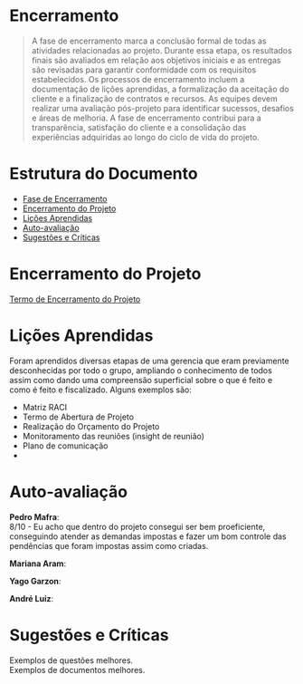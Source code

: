 # Encerramento

> A fase de encerramento marca a conclusão formal de todas as atividades relacionadas ao projeto. 
> Durante essa etapa, os resultados finais são avaliados em relação aos objetivos iniciais e as entregas são revisadas para garantir conformidade com os requisitos estabelecidos. 
> Os processos de encerramento incluem a documentação de lições aprendidas, a formalização da aceitação do cliente e a finalização de contratos e recursos. 
> As equipes devem realizar uma avaliação pós-projeto para identificar sucessos, desafios e áreas de melhoria. 
> A fase de encerramento contribui para a transparência, satisfação do cliente e a consolidação das experiências adquiridas ao longo do ciclo de vida do projeto.

# Estrutura do Documento

- [Fase de Encerramento](#encerramento)
- [Encerramento do Projeto](#encerramento-do-projeto)
- [Lições Aprendidas](#lições-aprendidas)
- [Auto-avaliação](#auto-avaliação)
- [Sugestões e Críticas](#sugestões-e-críticas)

# Encerramento do Projeto

[Termo de Encerramento do Projeto](Template_encerramento_AirGuard.pdf)


# Lições Aprendidas 

Foram aprendidos diversas etapas de uma gerencia que eram previamente desconhecidas por todo o grupo, ampliando o conhecimento de todos assim como dando uma compreensão superficial sobre o que é feito e como é feito e fiscalizado. Alguns exemplos são:

- Matriz RACI
- Termo de Abertura de Projeto
- Realização do Orçamento do Projeto
- Monitoramento das reuniões (insight de reunião)
- Plano de comunicação
- 
# Auto-avaliação

<b>Pedro Mafra</b>:       
8/10 - Eu acho que dentro do projeto consegui ser bem proeficiente, conseguindo atender as demandas impostas e fazer um bom controle das pendências que foram impostas assim como criadas.      

<b>Mariana Aram</b>:         

<b>Yago Garzon</b>:      

<b>André Luiz</b>:        


# Sugestões e Críticas

Exemplos de questões melhores.           
Exemplos de documentos melhores.
